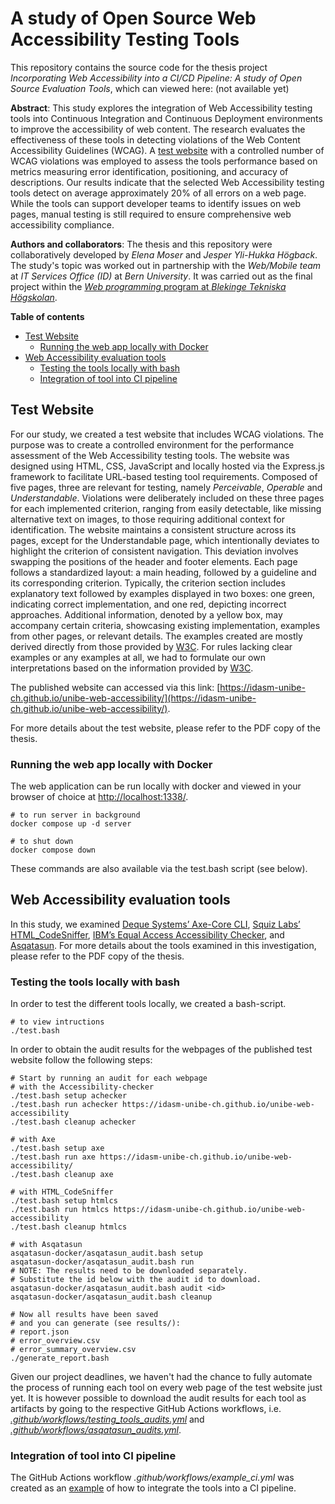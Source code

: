 A study of Open Source Web Accessibility Testing Tools
================================

This repository contains the source code for the thesis project *Incorporating Web Accessibility into a CI/CD Pipeline: A study of Open Source Evaluation Tools*, which can viewed here: (not available yet)

**Abstract**: This study explores the integration of Web Accessibility testing tools into Continuous Integration and Continuous Deployment environments to improve the accessibility of web content. The research evaluates the effectiveness of these tools in detecting violations of the Web Content Accessibility Guidelines (WCAG). A [test website](https://idasm-unibe-ch.github.io/unibe-web-accessibility/) with a controlled number of WCAG violations was employed to assess the tools performance based on metrics measuring error identification, positioning, and accuracy of descriptions. Our results indicate that the selected Web Accessibility testing tools detect on average approximately 20% of all errors on a web page. While the tools can support developer teams to identify issues on web pages, manual testing is still required to ensure comprehensive web accessibility compliance.

**Authors and collaborators**: The thesis and this repository were collaboratively developed by *Elena Moser* and *Jesper Yli-Hukka Högback*. The study's topic was worked out in partnership with the *Web/Mobile team* at *IT Services Office (ID)* at *Bern University*. It was carried out as the final project within the [*Web programming* program at *Blekinge Tekniska Högskolan*](https://www.bth.se/utbildning/program-och-kurser/pagwg/).  

**Table of contents**
- [Test Website](#test-website)
    - [Running the web app locally with Docker](#running-the-web-app-locally-with-docker)
- [Web Accessibility evaluation tools](#web-accessibility-evaluation-tools)
    - [Testing the tools locally with bash](#testing-the-tools-locally-with-bash)
    - [Integration of tool into CI pipeline](#integration-of-tool-into-ci-pipeline)

## Test Website

For our study, we created a test website that includes WCAG violations. The purpose was to create a controlled environment for the performance assessment of the Web Accessibility testing tools. The website was designed using HTML, CSS, JavaScript and locally hosted via the Express.js framework to facilitate URL-based testing tool requirements. Composed of five pages, three are relevant for testing, namely *Perceivable*, *Operable* and *Understandable*. Violations were deliberately included on these three pages for each implemented criterion, ranging from easily detectable, like missing alternative text on images, to those requiring additional context for identification. The website maintains a consistent structure across its pages, except for the Understandable page, which intentionally deviates to highlight the criterion of consistent navigation. This deviation involves swapping the positions of the header and footer elements. Each page follows a standardized layout: a main heading, followed by a guideline and its corresponding criterion. Typically, the criterion section includes explanatory text followed by examples displayed in two boxes: one green, indicating correct implementation, and one red, depicting incorrect approaches. Additional information, denoted by a yellow box, may accompany certain criteria, showcasing existing implementation, examples from other pages, or relevant details. The examples created are mostly derived directly from those provided by [W3C](https://www.w3.org/TR/WCAG21/). For rules lacking clear examples or any examples at all, we had to formulate our own interpretations based on the information provided by [W3C](https://www.w3.org/TR/WCAG21/).

The published website can accessed via this link: [https://idasm-unibe-ch.github.io/unibe-web-accessibility/](https://idasm-unibe-ch.github.io/unibe-web-accessibility/).

For more details about the test website, please refer to the PDF copy of the thesis.

### Running the web app locally with Docker

The web application can be run locally with docker and viewed in your browser of choice at [http://localhost:1338/](http://localhost:1338/).

```
# to run server in background
docker compose up -d server

# to shut down
docker compose down
```
These commands are also available via the test.bash script (see below).

## Web Accessibility evaluation tools

In this study, we examined [Deque Systems’ Axe-Core CLI](https://www.npmjs.com/package/@axe-core/cli), [Squiz Labs’ HTML_CodeSniffer](https://www.npmjs.com/package/html_codesniffer), [IBM’s Equal Access Accessibility Checker](https://www.npmjs.com/package/accessibility-checker), and [Asqatasun](https://asqatasun.org/).
For more details about the tools examined in this investigation, please refer to the PDF copy of the thesis.

### Testing the tools locally with bash

In order to test the different tools locally, we created a bash-script.

```
# to view intructions
./test.bash
```

In order to obtain the audit results for the webpages of the published test website follow the following steps:

```
# Start by running an audit for each webpage
# with the Accessibility-checker
./test.bash setup achecker
./test.bash run achecker https://idasm-unibe-ch.github.io/unibe-web-accessibility
./test.bash cleanup achecker

# with Axe 
./test.bash setup axe
./test.bash run axe https://idasm-unibe-ch.github.io/unibe-web-accessibility/
./test.bash cleanup axe

# with HTML_CodeSniffer 
./test.bash setup htmlcs
./test.bash run htmlcs https://idasm-unibe-ch.github.io/unibe-web-accessibility
./test.bash cleanup htmlcs

# with Asqatasun
asqatasun-docker/asqatasun_audit.bash setup
asqatasun-docker/asqatasun_audit.bash run
# NOTE: The results need to be downloaded separately.
# Substitute the id below with the audit id to download.
asqatasun-docker/asqatasun_audit.bash audit <id>
asqatasun-docker/asqatasun_audit.bash cleanup

# Now all results have been saved 
# and you can generate (see results/): 
# report.json
# error_overview.csv
# error_summary_overview.csv
./generate_report.bash
```

Given our project deadlines, we haven't had the chance to fully automate the process of running each tool on every web page of the test website just yet.
It is however possible to download the audit results for each tool as artifacts by going to the respective GitHub Actions workflows, i.e. [*.github/workflows/testing_tools_audits.yml*](https://github.com/idasm-unibe-ch/unibe-web-accessibility/actions/workflows/testing_tools_audits.yml) and [*.github/workflows/asqatasun_audits.yml*](https://github.com/idasm-unibe-ch/unibe-web-accessibility/actions/workflows/asqatasun_audits.yml).

### Integration of tool into CI pipeline 

The GitHub Actions workflow *.github/workflows/example_ci.yml* was created as an [example](https://github.com/idasm-unibe-ch/unibe-web-accessibility/actions/workflows/example_ci.yml) of how to integrate the tools into a CI pipeline.